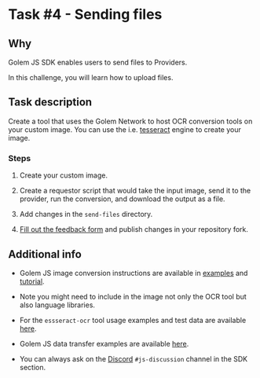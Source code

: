 # Task #4 - Sending files

## Why

Golem JS SDK enables users to send files to Providers. 

In this challenge, you will learn how to upload files.


## Task description

Create a tool that uses the Golem Network to host OCR conversion tools on your custom image. You can use the i.e. [tesseract](https://github.com/tesseract-ocr/tesseract) engine to create your image.


### Steps

1. Create your custom image.

2. Create a requestor script that would take the input image, send it to the provider, run the conversion, and download the output as a file.

3. Add changes in the `send-files` directory.

4. [Fill out the feedback form](./FEEDBACK.md) and publish changes in your repository fork.

## Additional info

- Golem JS image conversion instructions are available in [examples](https://docs.golem.network/creators/javascript/examples) and [tutorial](https://docs.golem.network/creators/javascript/tutorials/building-custom-image).

- Note you might need to include in the image not only the OCR tool but also language libraries.

- For the `essseract-ocr` tool usage examples and test data are available [here](https://tesseract-ocr.github.io/tessdoc/Command-Line-Usage.html#simplest-invocation-to-ocr-an-image).

- Golem JS data transfer examples are available [here](https://docs.golem.network/creators/javascript/examples/transferring-data).

- You can always ask on the [Discord](https://chat.golem.network/) `#js-discussion` channel in the SDK section.
